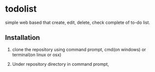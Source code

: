 # todolist
simple web based that create, edit, delete, check complete of to-do list.

## Installation

1)  clone the repository using command prompt, cmd(on windows) or terminal(on linux or osx)

2)  Under repository directory in command prompt,
